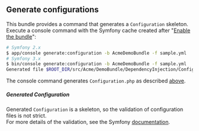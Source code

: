 Generate configurations
-----------------------

This bundle provides a command that generates a `Configuration` skeleton.  
Execute a console command with the Symfony cache created after "[Enable the bundle](index.md#enable-the-bundle)":

```sh
# Symfony 2.x
$ app/console generate:configuration -b AcmeDemoBundle -f sample.yml
# Symfony 3.x
$ bin/console generate:configuration -b AcmeDemoBundle -f sample.yml
Generated file $ROOT_DIR/src/Acme/DemoBundle/DependencyInjection/Configuration.php
```

The console command generates `Configuration.php` as described [above](merge-files.md#implement-a-configuration-class).

##### Generated Configuration

Generated `Configuration` is a skeleton, so the validation of configuration files is not strict.  
For more details of the validation, see the Symfony [documentation](http://symfony.com/doc/current/components/config/definition.html).
